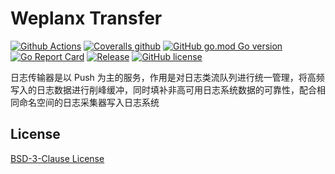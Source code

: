 # Weplanx Transfer

[![Github Actions](https://img.shields.io/github/workflow/status/weplanx/transfer/testing?style=flat-square)](https://github.com/weplanx/transfer/actions)
[![Coveralls github](https://img.shields.io/coveralls/github/weplanx/transfer.svg?style=flat-square)](https://coveralls.io/github/weplanx/transfer)
[![GitHub go.mod Go version](https://img.shields.io/github/go-mod/go-version/weplanx/transfer?style=flat-square)](https://github.com/weplanx/transfer)
[![Go Report Card](https://goreportcard.com/badge/github.com/weplanx/transfer?style=flat-square)](https://goreportcard.com/report/github.com/weplanx/transfer)
[![Release](https://img.shields.io/github/v/release/weplanx/transfer.svg?style=flat-square)](https://github.com/weplanx/transfer)
[![GitHub license](https://img.shields.io/github/license/weplanx/transfer?style=flat-square)](https://raw.githubusercontent.com/weplanx/transfer/main/LICENSE)

日志传输器是以 Push 为主的服务，作用是对日志类流队列进行统一管理，将高频写入的日志数据进行削峰缓冲，同时填补非高可用日志系统数据的可靠性，配合相同命名空间的日志采集器写入日志系统

## License

[BSD-3-Clause License](https://github.com/weplanx/transfer/blob/main/LICENSE)